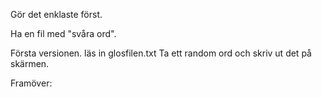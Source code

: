 
Gör det enklaste först.

Ha en fil med "svåra ord".

<engelska ordet> <svenska ord>

Första versionen.
läs in glosfilen.txt
Ta ett random ord och skriv ut det på skärmen.


Framöver: